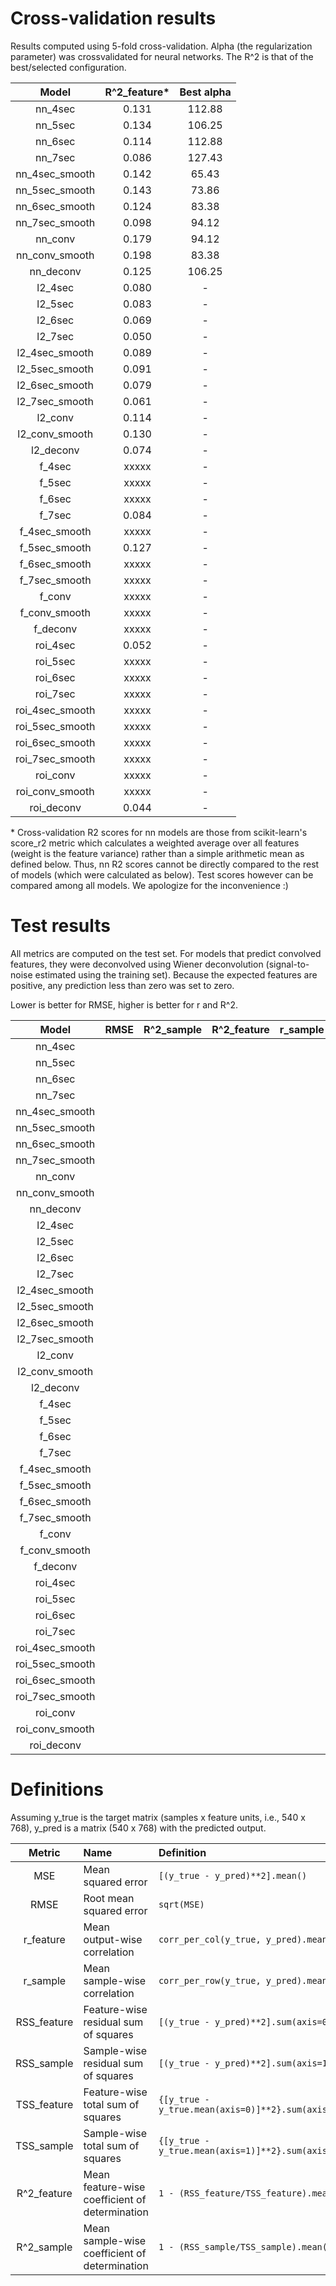 # Cross-validation results
Results computed using 5-fold cross-validation.
Alpha (the regularization parameter) was crossvalidated for neural networks. The R^2 is that of the best/selected configuration.

| Model				| R^2_feature*	| Best alpha|
|:-----------------:|:-------------:|:---------:|
| nn_4sec			| 0.131			| 112.88	|
| nn_5sec			| 0.134			| 106.25	|
| nn_6sec			| 0.114			| 112.88	|
| nn_7sec			| 0.086			| 127.43	|
| nn_4sec_smooth	| 0.142			| 65.43		|
| nn_5sec_smooth	| 0.143			| 73.86		|
| nn_6sec_smooth	| 0.124			| 83.38		|
| nn_7sec_smooth	| 0.098			| 94.12		|
| nn_conv			| 0.179			| 94.12		|
| nn_conv_smooth	| 0.198			| 83.38		|
| nn_deconv			| 0.125			| 106.25	|
| l2_4sec			| 0.080			| -			|
| l2_5sec			| 0.083			| -			|
| l2_6sec			| 0.069			| -			|
| l2_7sec			| 0.050			| -			|
| l2_4sec_smooth	| 0.089			| -			|
| l2_5sec_smooth	| 0.091			| -			|
| l2_6sec_smooth	| 0.079			| -			|
| l2_7sec_smooth	| 0.061			| -			|
| l2_conv			| 0.114			| -			|
| l2_conv_smooth	| 0.130			| -			|
| l2_deconv			| 0.074			| -			|
| f_4sec			| xxxxx			| -			|
| f_5sec			| xxxxx			| -			|
| f_6sec			| xxxxx			| -			|
| f_7sec			| 0.084			| -			|
| f_4sec_smooth		| xxxxx			| -			|
| f_5sec_smooth		| 0.127			| -			|
| f_6sec_smooth		| xxxxx			| -			|
| f_7sec_smooth		| xxxxx			| -			|
| f_conv			| xxxxx			| -			|
| f_conv_smooth		| xxxxx			| -			|
| f_deconv			| xxxxx			| -			|
| roi_4sec			| 0.052			| -			|
| roi_5sec			| xxxxx			| -			|
| roi_6sec			| xxxxx			| -			|
| roi_7sec			| xxxxx			| -			|
| roi_4sec_smooth	| xxxxx			| -			|
| roi_5sec_smooth	| xxxxx			| -			|
| roi_6sec_smooth	| xxxxx			| -			|
| roi_7sec_smooth	| xxxxx			| -			|
| roi_conv			| xxxxx			| -			|
| roi_conv_smooth	| xxxxx			| -			|
| roi_deconv		| 0.044			| -			|

\* Cross-validation R2 scores for nn models are those from scikit-learn's score_r2 metric which calculates a weighted average over all features (weight is the feature variance) rather than a simple arithmetic mean as defined below. Thus, nn R2 scores cannot be directly compared to the rest of models (which were calculated as below). Test scores however can be compared among all models. We apologize for the inconvenience :)

# Test results
All metrics are computed on the test set. For models that predict convolved features, they were deconvolved using Wiener deconvolution (signal-to-noise estimated using the training set). Because the expected features are positive, any prediction less than zero was set to zero.

Lower is better for RMSE, higher is better for r and R^2.

| Model				| RMSE	| R^2_sample	| R^2_feature	| r_sample	| r_feature	| 
|:-----------------:|:-----:|:-------------:|:-------------:|:---------:|:---------:|
| nn_4sec			| 
| nn_5sec			| 
| nn_6sec			| 
| nn_7sec			| 
| nn_4sec_smooth	| 
| nn_5sec_smooth	| 
| nn_6sec_smooth	| 
| nn_7sec_smooth	| 
| nn_conv			| 
| nn_conv_smooth	| 
| nn_deconv			| 
| l2_4sec			| 
| l2_5sec			| 
| l2_6sec			| 
| l2_7sec			| 
| l2_4sec_smooth	| 
| l2_5sec_smooth	| 
| l2_6sec_smooth	| 
| l2_7sec_smooth	| 
| l2_conv			| 
| l2_conv_smooth	| 
| l2_deconv			| 
| f_4sec			| 
| f_5sec			| 
| f_6sec			| 
| f_7sec			| 
| f_4sec_smooth		| 
| f_5sec_smooth		| 
| f_6sec_smooth		| 
| f_7sec_smooth		| 
| f_conv			| 
| f_conv_smooth		| 
| f_deconv			| 
| roi_4sec			| 
| roi_5sec			| 
| roi_6sec			| 
| roi_7sec			| 
| roi_4sec_smooth	| 
| roi_5sec_smooth	| 
| roi_6sec_smooth	| 
| roi_7sec_smooth	| 
| roi_conv			| 
| roi_conv_smooth	| 
| roi_deconv		| 

# Definitions
Assuming y_true is the target matrix (samples x feature units, i.e., 540 x 768),
y_pred is a matrix (540 x 768) with the predicted output.

|	Metric		|				Name			|		 	Definition		|
|:-------------:|:------------------------------|:--------------------------|
| MSE			| Mean squared error			| `[(y_true - y_pred)**2].mean()`		|
| RMSE			| Root mean squared error 		| `sqrt(MSE)`							|
| r_feature		| Mean output-wise correlation	| `corr_per_col(y_true, y_pred).mean()`	|
| r_sample		| Mean sample-wise correlation	| `corr_per_row(y_true, y_pred).mean()`	|
| RSS_feature	| Feature-wise residual sum of squares	| `[(y_true - y_pred)**2].sum(axis=0)`					|
| RSS_sample	| Sample-wise residual sum of squares	| `[(y_true - y_pred)**2].sum(axis=1)`					|
| TSS_feature	| Feature-wise total sum of squares		| `{[y_true - y_true.mean(axis=0)]**2}.sum(axis=0)`		|
| TSS_sample	| Sample-wise total sum of squares		| `{[y_true - y_true.mean(axis=1)]**2}.sum(axis=1)`		|
| R^2_feature	| Mean feature-wise coefficient of determination	| `1 - (RSS_feature/TSS_feature).mean()`	|
| R^2_sample	| Mean sample-wise coefficient of determination		| `1 - (RSS_sample/TSS_sample).mean()`		|
